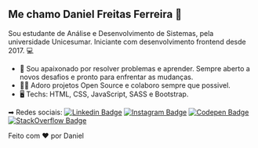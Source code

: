 ## Me chamo Daniel Freitas Ferreira 👋
Sou estudante de Análise e Desenvolvimento de Sistemas, pela universidade Unicesumar. 
Iniciante com desenvolvimento frontend desde 2017. 💻

- 🚀 Sou apaixonado por resolver problemas e aprender. Sempre aberto a novos desafios e pronto para enfrentar as mudanças.
- 🙌🏻 Adoro projetos Open Source e colaboro sempre que possivel.
- 🖥 Techs: HTML, CSS, JavaScript, SASS e Bootstrap.

➡ Redes sociais: [![Linkedin Badge](https://img.shields.io/badge/-LinkedIn-blue?style=flat-square&logo=Linkedin&logoColor=white&link=https://www.linkedin.com/in/daniel-freitas-ferreira-75a156128)](https://www.linkedin.com/in/daniel-freitas-ferreira-75a156128) [![Instagram Badge](https://img.shields.io/badge/-Instagram-F66A1F?style=red&logo=Instagram&logoColor=white)](https://www.instagram.com/danielferreiratech/) [![Codepen Badge](https://img.shields.io/badge/-Codepen-black?style=flat-square&logo=Codepen&logoColor=white&link)](https://codepen.io/Danielfferreira1)
[![StackOverflow Badge](https://img.shields.io/badge/-stackoverflow-008000?style=green&logo=stackoverflow&logoColor=white)](https://pt.stackoverflow.com/users/203203/daniel-freitas-ferreira?tab=profile)

Feito com ❤️ por Daniel
